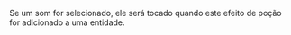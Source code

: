 Se um som for selecionado, ele será tocado quando este efeito de poção for adicionado a uma entidade.